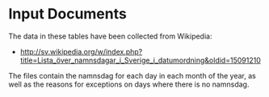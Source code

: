 # Input Documents
The data in these tables have been collected from Wikipedia:

- http://sv.wikipedia.org/w/index.php?title=Lista_över_namnsdagar_i_Sverige_i_datumordning&oldid=15091210

The files contain the namnsdag for each day in each month of the year, as well as the reasons for exceptions on days where there is no namnsdag.